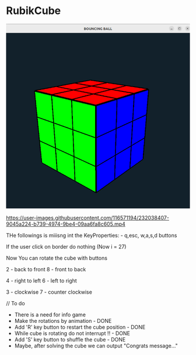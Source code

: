 # RubikCube

![Alt text](/ScreenShots/Cube.png?raw=true "Cube")


https://user-images.githubusercontent.com/116571194/232038407-9045a224-b739-4974-9be4-09aa6fa8c605.mp4




THe followings is miiisng int the KeyProperties:
    - q,esc, w,a,s,d buttons

If the user click on border do nothing (Now i = 27)


Now You can rotate the cube with buttons

2 - back to front
8 - front to back

4 - right to left
6 - left to right

3 - clockwise
7 - counter clockwise

// To do
- There is a need for info game 
- Make the rotations by animation - DONE
- Add 'R' key button to restart the cube position - DONE
- While cube is rotating do not interrupt !! - DONE
- Add 'S' key button to shuffle the cube - DONE
- Maybe, after solving the cube we can output "Congrats message..."

